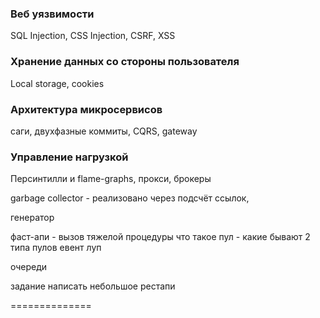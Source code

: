 ### Веб уязвимости

SQL Injection, CSS Injection, CSRF, XSS 

### Хранение данных со стороны пользователя

Local storage, cookies

### Архитектура микросервисов

саги, двухфазные коммиты, CQRS, gateway

### Управление нагрузкой

Персинтилли и flame-graphs, прокси, брокеры

garbage collector - 
реализовано через подсчёт ссылок, 

генератор

фаст-апи - вызов тяжелой процедуры
что такое пул - какие бывают 2 типа пулов
евент луп

очереди

задание написать небольшое рестапи

==============



